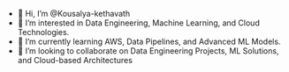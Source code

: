 - 👋 Hi, I’m @Kousalya-kethavath
- 👀 I’m interested in  Data Engineering, Machine Learning, and Cloud Technologies.
- 🌱 I’m currently learning AWS, Data Pipelines, and Advanced ML Models.
- 💞️ I’m looking to collaborate on Data Engineering Projects, ML Solutions, and Cloud-based Architectures
